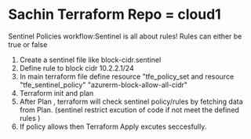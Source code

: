 # Sachin Terraform Repo = cloud1

Sentinel Policies workflow:Sentinel is all about rules! Rules can either be true or false 

1. Create a sentinel file like block-cidr.sentinel
2. Define rule to block cidr 10.2.2.1/24
3. In main terraform file define resource "tfe_policy_set and resource "tfe_sentinel_policy" "azurerm-block-allow-all-cidr" 
4. Terraform init and plan
5. After Plan , terraform will check sentinel policy/rules by fetching data from Plan. (sentinel restrict excution of code if not meet the defined rules )
6. If policy allows then Terraform Apply excutes seccesfully.




 
